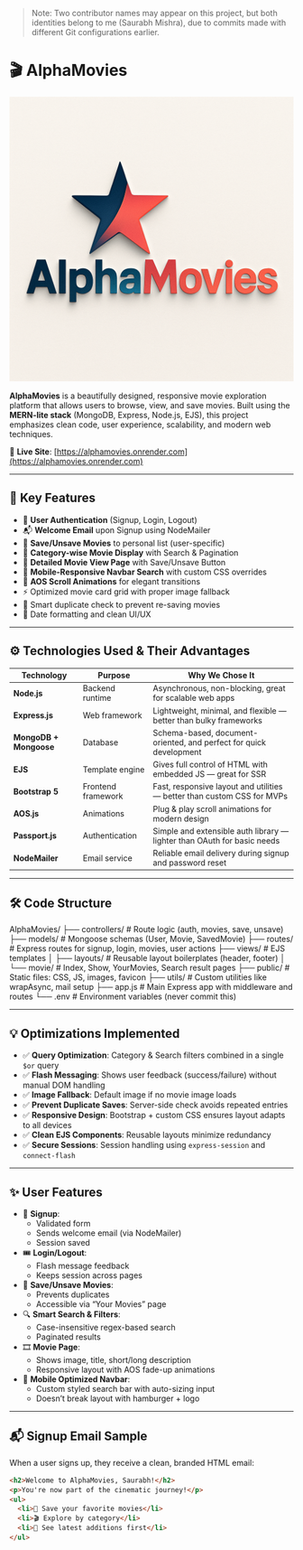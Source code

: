 > Note: Two contributor names may appear on this project, but both identities belong to me (Saurabh Mishra), due to commits made with different Git configurations earlier.

# 🎬 AlphaMovies

![AlphaMovies Banner](public/images/alpha.png)

**AlphaMovies** is a beautifully designed, responsive movie exploration platform that allows users to browse, view, and save movies. Built using the **MERN-lite stack** (MongoDB, Express, Node.js, EJS), this project emphasizes clean code, user experience, scalability, and modern web techniques.

🔗 **Live Site**: [https://alphamovies.onrender.com](https://alphamovies.onrender.com)

---

## 📌 Key Features

- 🔐 **User Authentication** (Signup, Login, Logout)
- 📬 **Welcome Email** upon Signup using NodeMailer
- 💾 **Save/Unsave Movies** to personal list (user-specific)
- 📂 **Category-wise Movie Display** with Search & Pagination
- 📄 **Detailed Movie View Page** with Save/Unsave Button
- 📱 **Mobile-Responsive Navbar Search** with custom CSS overrides
- 🎨 **AOS Scroll Animations** for elegant transitions
- ⚡ Optimized movie card grid with proper image fallback
- 🧠 Smart duplicate check to prevent re-saving movies
- 📆 Date formatting and clean UI/UX

---

## ⚙️ Technologies Used & Their Advantages

| Technology | Purpose | Why We Chose It |
|-----------|---------|-----------------|
| **Node.js** | Backend runtime | Asynchronous, non-blocking, great for scalable web apps |
| **Express.js** | Web framework | Lightweight, minimal, and flexible — better than bulky frameworks |
| **MongoDB + Mongoose** | Database | Schema-based, document-oriented, and perfect for quick development |
| **EJS** | Template engine | Gives full control of HTML with embedded JS — great for SSR |
| **Bootstrap 5** | Frontend framework | Fast, responsive layout and utilities — better than custom CSS for MVPs |
| **AOS.js** | Animations | Plug & play scroll animations for modern design |
| **Passport.js** | Authentication | Simple and extensible auth library — lighter than OAuth for basic needs |
| **NodeMailer** | Email service | Reliable email delivery during signup and password reset |

---

## 🛠 Code Structure

AlphaMovies/
├── controllers/         # Route logic (auth, movies, save, unsave)
├── models/              # Mongoose schemas (User, Movie, SavedMovie)
├── routes/              # Express routes for signup, login, movies, user actions
├── views/               # EJS templates
│   ├── layouts/         # Reusable layout boilerplates (header, footer)
│   └── movie/           # Index, Show, YourMovies, Search result pages
├── public/              # Static files: CSS, JS, images, favicon
├── utils/               # Custom utilities like wrapAsync, mail setup
├── app.js               # Main Express app with middleware and routes
└── .env                 # Environment variables (never commit this)




---

## 💡 Optimizations Implemented

- ✅ **Query Optimization**: Category & Search filters combined in a single `$or` query
- ✅ **Flash Messaging**: Shows user feedback (success/failure) without manual DOM handling
- ✅ **Image Fallback**: Default image if no movie image loads
- ✅ **Prevent Duplicate Saves**: Server-side check avoids repeated entries
- ✅ **Responsive Design**: Bootstrap + custom CSS ensures layout adapts to all devices
- ✅ **Clean EJS Components**: Reusable layouts minimize redundancy
- ✅ **Secure Sessions**: Session handling using `express-session` and `connect-flash`

---

## ✨ User Features

- 👤 **Signup**:
  - Validated form
  - Sends welcome email (via NodeMailer)
  - Session saved
- 🎟 **Login/Logout**:
  - Flash message feedback
  - Keeps session across pages
- 💾 **Save/Unsave Movies**:
  - Prevents duplicates
  - Accessible via “Your Movies” page
- 🔍 **Smart Search & Filters**:
  - Case-insensitive regex-based search
  - Paginated results
- 🎞 **Movie Page**:
  - Shows image, title, short/long description
  - Responsive layout with AOS fade-up animations
- 📱 **Mobile Optimized Navbar**:
  - Custom styled search bar with auto-sizing input
  - Doesn’t break layout with hamburger + logo

---

## 📬 Signup Email Sample

When a user signs up, they receive a clean, branded HTML email:

```html
<h2>Welcome to AlphaMovies, Saurabh!</h2>
<p>You're now part of the cinematic journey!</p>
<ul>
  <li>💾 Save your favorite movies</li>
  <li>🎬 Explore by category</li>
  <li>📅 See latest additions first</li>
</ul>
